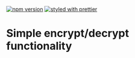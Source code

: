 [![npm version](https://badge.fury.io/js/%40gameastic%2Fcrypto.svg)](https://badge.fury.io/js/%40gameastic%2Fcrypto)
[![styled with prettier](https://img.shields.io/badge/styled_with-prettier-ff69b4.svg)](https://github.com/prettier/prettier)

# Simple encrypt/decrypt functionality
